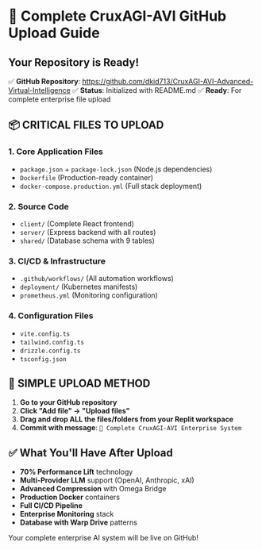 # 🚀 Complete CruxAGI-AVI GitHub Upload Guide

## Your Repository is Ready!
✅ **GitHub Repository**: https://github.com/dkid713/CruxAGI-AVI-Advanced-Virtual-Intelligence
✅ **Status**: Initialized with README.md
✅ **Ready**: For complete enterprise file upload

## 📦 CRITICAL FILES TO UPLOAD

### 1. Core Application Files
- `package.json` + `package-lock.json` (Node.js dependencies)
- `Dockerfile` (Production-ready container)
- `docker-compose.production.yml` (Full stack deployment)

### 2. Source Code
- `client/` (Complete React frontend)
- `server/` (Express backend with all routes)
- `shared/` (Database schema with 9 tables)

### 3. CI/CD & Infrastructure  
- `.github/workflows/` (All automation workflows)
- `deployment/` (Kubernetes manifests)
- `prometheus.yml` (Monitoring configuration)

### 4. Configuration Files
- `vite.config.ts`
- `tailwind.config.ts` 
- `drizzle.config.ts`
- `tsconfig.json`

## 🎯 SIMPLE UPLOAD METHOD

1. **Go to your GitHub repository**
2. **Click "Add file" → "Upload files"**
3. **Drag and drop ALL the files/folders from your Replit workspace**
4. **Commit with message**: `🚀 Complete CruxAGI-AVI Enterprise System`

## ✅ What You'll Have After Upload

- **70% Performance Lift** technology
- **Multi-Provider LLM** support (OpenAI, Anthropic, xAI)
- **Advanced Compression** with Omega Bridge
- **Production Docker** containers
- **Full CI/CD Pipeline** 
- **Enterprise Monitoring** stack
- **Database with Warp Drive** patterns

Your complete enterprise AI system will be live on GitHub!
